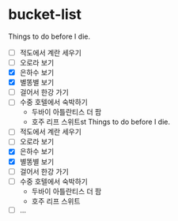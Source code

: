 # bucket-list
Things to do before I die.
- [ ] 적도에서 계란 세우기
- [ ] 오로라 보기
- [x] 은하수 보기
- [x] 별똥별 보기
- [ ] 걸어서 한강 가기
- [ ] 수중 호텔에서 숙박하기
  - 두바이 아틀란티스 더 팜
  - 호주 리프 스위트st
Things to do before I die.
- [ ] 적도에서 계란 세우기
- [ ] 오로라 보기
- [x] 은하수 보기
- [x] 별똥별 보기
- [ ] 걸어서 한강 가기
- [ ] 수중 호텔에서 숙박하기
  - 두바이 아틀란티스 더 팜
  - 호주 리프 스위트
- [ ] ...
